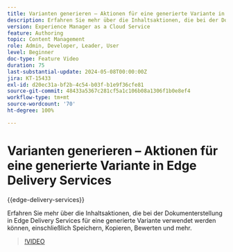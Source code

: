 ```yaml
---
title: Varianten generieren – Aktionen für eine generierte Variante in Edge Delivery Services
description: Erfahren Sie mehr über die Inhaltsaktionen, die bei der Dokumenterstellung in Edge Delivery Services für eine generierte Variante verwendet werden können, einschließlich Speichern, Kopieren, Bewerten und mehr.
version: Experience Manager as a Cloud Service
feature: Authoring
topic: Content Management
role: Admin, Developer, Leader, User
level: Beginner
doc-type: Feature Video
duration: 75
last-substantial-update: 2024-05-08T00:00:00Z
jira: KT-15433
exl-id: d20ec31a-bf2b-4c54-b03f-b1e9f36cfe81
source-git-commit: 48433a5367c281cf5a1c106b08a1306f1b0e8ef4
workflow-type: tm+mt
source-wordcount: '70'
ht-degree: 100%

---
```


# Varianten generieren – Aktionen für eine generierte Variante in Edge Delivery Services

{{edge-delivery-services}}

Erfahren Sie mehr über die Inhaltsaktionen, die bei der Dokumenterstellung in Edge Delivery Services für eine generierte Variante verwendet werden können, einschließlich Speichern, Kopieren, Bewerten und mehr.

>[!VIDEO](https://video.tv.adobe.com/v/3428795/?learn=on)
